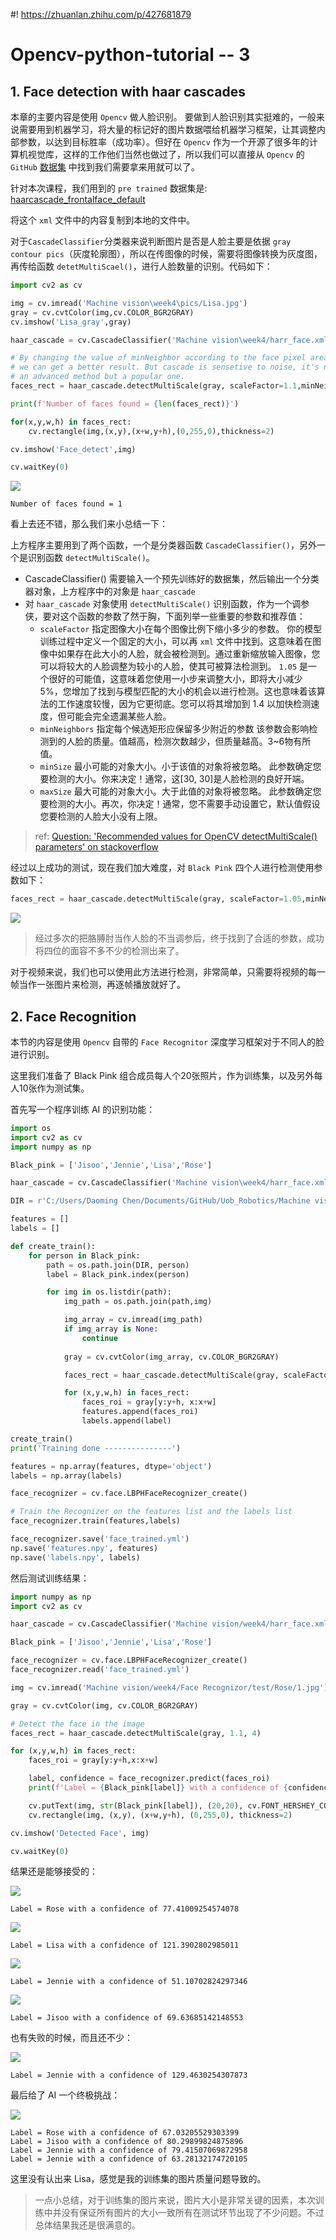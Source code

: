 #! https://zhuanlan.zhihu.com/p/427681879
# Opencv-python-tutorial -- 3

## 1. Face detection with haar cascades

本章的主要内容是使用 `Opencv` 做人脸识别。 要做到人脸识别其实挺难的，一般来说需要用到机器学习，将大量的标记好的图片数据喂给机器学习框架，让其调整内部参数，以达到目标胜率（成功率）。但好在 `Opencv` 作为一个开源了很多年的计算机视觉库，这样的工作他们当然也做过了，所以我们可以直接从 `Opencv` 的 `GitHub` [数据集](https://github.com/opencv/opencv/tree/master/data) 中找到我们需要拿来用就可以了。

针对本次课程，我们用到的 `pre trained` 数据集是: [haarcascade_frontalface_default](https://github.com/opencv/opencv/blob/master/data/haarcascades/haarcascade_frontalface_default.xml)

将这个 `xml` 文件中的内容复制到本地的文件中。

对于`CascadeClassifier`分类器来说判断图片是否是人脸主要是依据 `gray contour pics`（灰度轮廓图），所以在传图像的时候，需要将图像转换为灰度图，再传给函数 `detetMultiScael()`，进行人脸数量的识别。代码如下：

```py
import cv2 as cv

img = cv.imread('Machine vision\week4\pics/Lisa.jpg')
gray = cv.cvtColor(img,cv.COLOR_BGR2GRAY)
cv.imshow('Lisa_gray',gray)

haar_cascade = cv.CascadeClassifier('Machine vision\week4/harr_face.xml')

# By changing the value of minNeighbor according to the face pixel area,
# we can get a better result. But cascade is sensetive to noise, it's not
# an advanced method but a popular one.
faces_rect = haar_cascade.detectMultiScale(gray, scaleFactor=1.1,minNeighbors=15)

print(f'Number of faces found = {len(faces_rect)}')

for(x,y,w,h) in faces_rect:
    cv.rectangle(img,(x,y),(x+w,y+h),(0,255,0),thickness=2)

cv.imshow('Face_detect',img)

cv.waitKey(0)
```

![ ](pics/Face_detect.png)

```
Number of faces found = 1
```

看上去还不错，那么我们来小总结一下：

上方程序主要用到了两个函数，一个是分类器函数 `CascadeClassifier()`，另外一个是识别函数 `detectMultiScale()`。
- CascadeClassifier() 需要输入一个预先训练好的数据集，然后输出一个分类器对象，上方程序中的对象是 `haar_cascade`
- 对 `haar_cascade` 对象使用 `detectMultiScale()` 识别函数，作为一个调参侠，要对这个函数的参数了然于胸，下面列举一些重要的参数和推荐值：
  - `scaleFactor` 指定图像大小在每个图像比例下缩小多少的参数。
你的模型训练过程中定义一个固定的大小，可以再 `xml` 文件中找到。这意味着在图像中如果存在此大小的人脸，就会被检测到。通过重新缩放输入图像，您可以将较大的人脸调整为较小的人脸，使其可被算法检测到。
`1.05` 是一个很好的可能值，这意味着您使用一小步来调整大小，即将大小减少 5%，您增加了找到与模型匹配的大小的机会以进行检测。这也意味着该算法的工作速度较慢，因为它更彻底。您可以将其增加到 1.4 以加快检测速度，但可能会完全遗漏某些人脸。
  - `minNeighbors` 指定每个候选矩形应保留多少附近的参数
该参数会影响检测到的人脸的质量。值越高，检测次数越少，但质量越高。3~6物有所值。
   - `minSize` 最小可能的对象大小。小于该值的对象将被忽略。
此参数确定您要检测的大小。你来决定！通常，这[30, 30]是人脸检测的良好开端。
   - `maxSize` 最大可能的对象大小。大于此值的对象将被忽略。
此参数确定您要检测的大小。再次，你决定！通常，您不需要手动设置它，默认值假设您要检测的人脸大小没有上限。

> ref: [Question: 'Recommended values for OpenCV detectMultiScale() parameters' on stackoverflow](https://stackoverflow.com/questions/20801015/recommended-values-for-opencv-detectmultiscale-parameters)

经过以上成功的测试，现在我们加大难度，对 `Black Pink` 四个人进行检测使用参数如下：

```py
faces_rect = haar_cascade.detectMultiScale(gray, scaleFactor=1.05,minNeighbors=6,minSize=[80,80])
```

![ ](../week3/pics/Black_pink_detect.jpg)

> 经过多次的把胳膊肘当作人脸的不当调参后，终于找到了合适的参数，成功将四位的面容不多不少的检测出来了。

对于视频来说，我们也可以使用此方法进行检测，非常简单，只需要将视频的每一帧当作一张图片来检测，再逐帧播放就好了。

## 2. Face Recognition

本节的内容是使用 `Opencv` 自带的 `Face Recognitor` 深度学习框架对于不同人的脸进行识别。

这里我们准备了 Black Pink 组合成员每人个20张照片，作为训练集，以及另外每人10张作为测试集。

首先写一个程序训练 AI 的识别功能：
```py
import os
import cv2 as cv
import numpy as np

Black_pink = ['Jisoo','Jennie','Lisa','Rose']

haar_cascade = cv.CascadeClassifier('Machine vision\week4/harr_face.xml')

DIR = r'C:/Users/Daoming Chen/Documents/GitHub/Uob_Robotics/Machine vision/week4/Face Recognizor/train'

features = []
labels = []

def create_train():
    for person in Black_pink:
        path = os.path.join(DIR, person)
        label = Black_pink.index(person)

        for img in os.listdir(path):
            img_path = os.path.join(path,img)

            img_array = cv.imread(img_path)
            if img_array is None:
                continue 
                
            gray = cv.cvtColor(img_array, cv.COLOR_BGR2GRAY)

            faces_rect = haar_cascade.detectMultiScale(gray, scaleFactor=1.1, minNeighbors=4)

            for (x,y,w,h) in faces_rect:
                faces_roi = gray[y:y+h, x:x+w]
                features.append(faces_roi)
                labels.append(label)

create_train()
print('Training done ---------------')

features = np.array(features, dtype='object')
labels = np.array(labels)

face_recognizer = cv.face.LBPHFaceRecognizer_create()

# Train the Recognizer on the features list and the labels list
face_recognizer.train(features,labels)

face_recognizer.save('face_trained.yml')
np.save('features.npy', features)
np.save('labels.npy', labels)
```

然后测试训练结果：
```py
import numpy as np
import cv2 as cv

haar_cascade = cv.CascadeClassifier('Machine vision/week4/harr_face.xml')

Black_pink = ['Jisoo','Jennie','Lisa','Rose']

face_recognizer = cv.face.LBPHFaceRecognizer_create()
face_recognizer.read('face_trained.yml')

img = cv.imread('Machine vision/week4/Face Recognizor/test/Rose/1.jpg')

gray = cv.cvtColor(img, cv.COLOR_BGR2GRAY)

# Detect the face in the image
faces_rect = haar_cascade.detectMultiScale(gray, 1.1, 4)

for (x,y,w,h) in faces_rect:
    faces_roi = gray[y:y+h,x:x+w]

    label, confidence = face_recognizer.predict(faces_roi)
    print(f'Label = {Black_pink[label]} with a confidence of {confidence}')

    cv.putText(img, str(Black_pink[label]), (20,20), cv.FONT_HERSHEY_COMPLEX, 1.0, (0,255,0), thickness=2)
    cv.rectangle(img, (x,y), (x+w,y+h), (0,255,0), thickness=2)

cv.imshow('Detected Face', img)

cv.waitKey(0)
```

结果还是能够接受的：

![ ](./pics/Rose_Rec.jpg)
```
Label = Rose with a confidence of 77.41009254574078
```

![ ](./pics/Lisa_Rec.jpg)
```
Label = Lisa with a confidence of 121.3902802985011
```

![ ](./pics/Jennie_Rec.jpg)
```
Label = Jennie with a confidence of 51.10702824297346
```

![ ](./pics/Jisoo_Rec.jpg)
```
Label = Jisoo with a confidence of 69.63685142148553
```

也有失败的时候，而且还不少：

![ ](./pics/Lisa_Rec_fall.jpg)
```
Label = Jennie with a confidence of 129.4630254307873
```

最后给了 AI 一个终极挑战：

![ ](./pics/Black_pink_rec.jpg)
```
Label = Rose with a confidence of 67.03205529303399
Label = Jisoo with a confidence of 80.29899824875896
Label = Jennie with a confidence of 79.41507069872958
Label = Jennie with a confidence of 63.28132174720105
```

这里没有认出来 Lisa，感觉是我的训练集的图片质量问题导致的。

> 一点小总结，对于训练集的图片来说，图片大小是非常关键的因素，本次训练中并没有保证所有图片的大小一致所有在测试环节出现了不少问题。不过总体结果我还是很满意的。